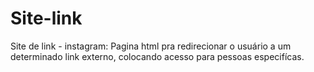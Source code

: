 # Site-link
Site de link - instagram:
Pagina html pra redirecionar o usuário a um determinado link externo, colocando acesso para pessoas especifícas.
